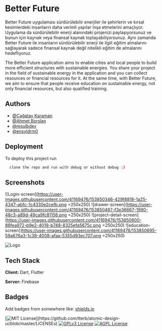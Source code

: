 
# Better Future

Better Future uygulaması sürdürülebilir enerjiler ile  şehirlerin ve kırsal kesimlerdeki insanların daha verimli yapılar inşa etmelerini amaçlıyor. Uygulama da sürdürülebilir enerji alanındaki projenizi paylaşıyorsunuz ve bunun için kaynak veya finansal kaynak toplayabiliyorsunuz. Aynı zamanda Better Future ile insanların sürdürülebilir enerji ile ilgili eğitim almalarını sağlayarak sadece finansal kaynak değil nitelikli eğitim de almalarını hedefliyoruz. 

The Better Future application aims to enable cities and local people to build more efficient structures with sustainable energies. You share your project in the field of sustainable energy in the application and you can collect resources or financial resources for it. At the same time, with Better Future, we aim to ensure that people receive education on sustainable energy, not only financial resources, but also qualified training.

## Authors

- [@Çağatay Karaman](https://github.com/ckaraman)
- [@Ahmet Borslan](https://github.com/auto-coder)
- [@resulbdev](https://github.com/resulbdev)
- [@ensyldrm0](https://github.com/ensyldrm0)
## Deployment

To deploy this project run

```bash
  clone the repo and run with debug or without debug :)
```


## Screenshots

![Login-screen](https://user-images.githubusercontent.com/41169476/153850346-429f8818-1a25-4347-abfc-1c4330e2cefb.png =250x250)
![drawer-screen](https://user-images.githubusercontent.com/41169476/153850487-f3e36667-1990-48c3-a89d-49ca9fc81156.png =250x250)
![project-detail-screen](https://user-images.githubusercontent.com/41169476/153850600-86fea972-b9e2-4019-b748-8325efa5675c.png =250x250)
![education-screen](https://user-images.githubusercontent.com/41169476/153850695-59a676a3-1c38-4008-afaa-5355d93ec707.png =250x250)

![Logo](https://user-images.githubusercontent.com/41169476/153850811-e2dc32b1-be37-4f57-9c8b-3a0bb35244b2.png=250x250)



## Tech Stack

**Client:** Dart, Flutter

**Server:** Firebase


## Badges

Add badges from somewhere like: [shields.io](https://shields.io/)

[![MIT License](https://img.shields.io/apm/l/atomic-design-ui.svg?)](https://github.com/tterb/atomic-design-ui/blob/master/LICENSEs)
[![GPLv3 License](https://img.shields.io/badge/License-GPL%20v3-yellow.svg)](https://opensource.org/licenses/)
[![AGPL License](https://img.shields.io/badge/license-AGPL-blue.svg)](http://www.gnu.org/licenses/agpl-3.0)



